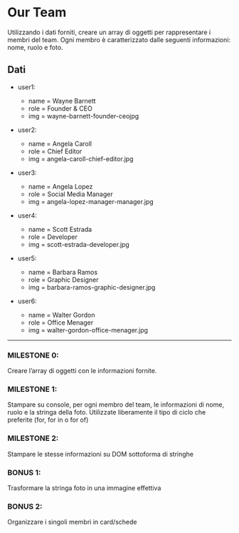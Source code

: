 # Our Team



Utilizzando i dati forniti, creare un array di oggetti per rappresentare i membri del team.
Ogni membro è caratterizzato dalle seguenti informazioni: nome, ruolo e foto.

## Dati

- user1: 

  - name = Wayne Barnett
  - role = Founder & CEO
  - img = wayne-barnett-founder-ceojpg

- user2: 

  - name = Angela Caroll
  - role = Chief Editor
  - img = angela-caroll-chief-editor.jpg

- user3: 

  - name = Angela Lopez
  - role = Social Media Manager
  - img = angela-lopez-manager-manager.jpg

- user4: 

  - name = Scott Estrada 
  - role = Developer
  - img = scott-estrada-developer.jpg

- user5: 

  - name = Barbara Ramos 
  - role = Graphic Designer
  - img = barbara-ramos-graphic-designer.jpg

- user6: 

  - name = Walter Gordon 
  - role = Office Menager
  - img = walter-gordon-office-menager.jpg

---

### MILESTONE 0:

Creare l’array di oggetti con le informazioni fornite.
### MILESTONE 1:

Stampare su console, per ogni membro del team, le informazioni di nome, ruolo e la stringa della foto.
Utilizzate liberamente il tipo di ciclo che preferite (for, for in o for of)
### MILESTONE 2:

Stampare le stesse informazioni su DOM sottoforma di stringhe
### BONUS 1:

Trasformare la stringa foto in una immagine effettiva
### BONUS 2:

Organizzare i singoli membri in card/schede
